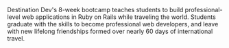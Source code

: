 Destination Dev's 8-week bootcamp teaches students to build professional-level web applications in Ruby on Rails while traveling the world. Students graduate with the skills to become professional web developers, and leave with new lifelong friendships formed over nearly 60 days of international travel.

